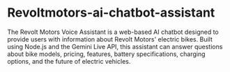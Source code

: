 # Revoltmotors-ai-chatbot-assistant
The Revolt Motors Voice Assistant is a web-based AI chatbot designed to provide users with information about Revolt Motors' electric bikes. Built using Node.js and the Gemini Live API, this assistant can answer questions about bike models, pricing, features, battery specifications, charging options, and the future of electric vehicles. 
